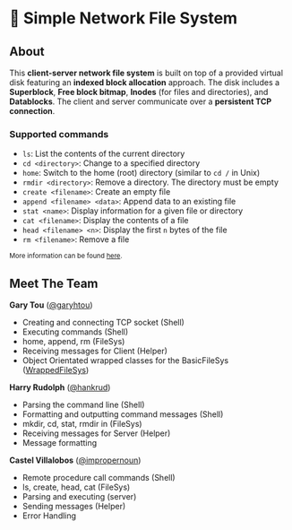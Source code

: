 # 📂 Simple Network File System

## About

This **client-server network file system** is built on top of a provided virtual
disk featuring an **indexed block allocation** approach. The disk includes a
**Superblock**, **Free block bitmap**, **Inodes** (for files and directories),
and **Datablocks**. The client and server communicate over a **persistent TCP
connection**.

### Supported commands

- `ls`: List the contents of the current directory
- `cd <directory>`: Change to a specified directory
- `home`: Switch to the home (root) directory (similar to `cd /` in Unix)
- `rmdir <directory>`: Remove a directory. The directory must be empty
- `create <filename>`: Create an empty file
- `append <filename> <data>`: Append data to an existing file
- `stat <name>`: Display information for a given file or directory
- `cat <filename>`: Display the contents of a file
- `head <filename> <n>`: Display the first `n` bytes of the file
- `rm <filename>`: Remove a file

<sub>More information can be found [here](/assignment/Project4_NFS.pdf).</sub>

## Meet The Team

**Gary Tou** ([@garyhtou](https://github.com/garyhtou))

- Creating and connecting TCP socket (Shell)
- Executing commands (Shell)
- home, append, rm (FileSys)
- Receiving messages for Client (Helper)
- Object Orientated wrapped classes for the BasicFileSys ([WrappedFileSys](/src/WrappedFileSys.h))

**Harry Rudolph** ([@hankrud](https://github.com/HankRud))

- Parsing the command line (Shell)
- Formatting and outputting command messages (Shell)
- mkdir, cd, stat, rmdir in (FileSys)
- Receiving messages for Server (Helper)
- Message formatting

**Castel Villalobos** ([@impropernoun](https://github.com/impropernoun))

- Remote procedure call commands (Shell)
- ls, create, head, cat (FileSys)
- Parsing and executing (server)
- Sending messages (Helper)
- Error Handling
